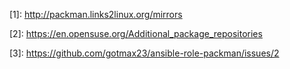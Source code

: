 \[1]: http://packman.links2linux.org/mirrors

\[2]: https://en.opensuse.org/Additional_package_repositories

\[3]: https://github.com/gotmax23/ansible-role-packman/issues/2
